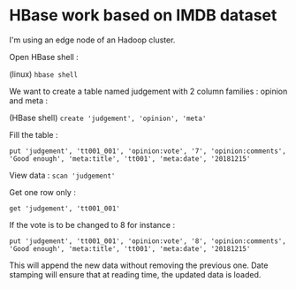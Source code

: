 # HBase work based on IMDB dataset

I'm using an edge node of an Hadoop cluster.

Open HBase shell :

(linux) `hbase shell`

We want to create a table named judgement with 2 column families : opinion and meta :

(HBase shell) `create 'judgement', 'opinion', 'meta'`

Fill the table :

`put 'judgement', 'tt001_001', 'opinion:vote', '7', 'opinion:comments', 'Good enough', 'meta:title', 'tt001', 'meta:date', '20181215'`

View data : `scan 'judgement'`

Get one row only :

`get 'judgement', 'tt001_001'`

If the vote is to be changed to 8 for instance :

`put 'judgement', 'tt001_001', 'opinion:vote', '8', 'opinion:comments', 'Good enough', 'meta:title', 'tt001', 'meta:date', '20181215'`

This will append the new data without removing the previous one. Date stamping will ensure that at reading time, the updated data is loaded.
